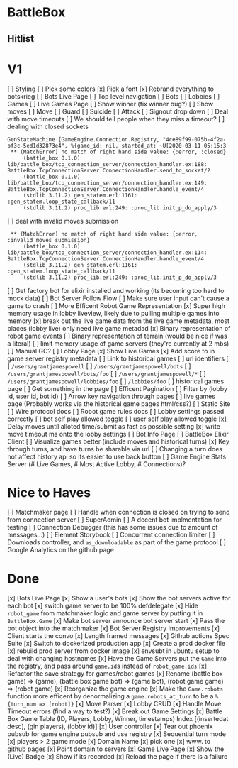 # BattleBox

## Hitlist

V1
====
[ ] Styling
  [ ] Pick some colors
  [x] Pick a font
  [x] Rebrand everything to botskrieg
  [ ] Bots Live Page
[ ] Top level navigation
  [ ] Bots
  [ ] Lobbies
  [ ] Games
[ ] Live Games Page
  [ ] Show winner (fix winner bug?)
  [ ] Show moves
    [ ] Move
    [ ] Guard
    [ ] Suicide
    [ ] Attack
[ ] Signout drop down
[ ] Deal with move timeouts
  [ ] We should tell people when they miss a timeout?
  [ ] dealing with closed sockets
```
GenStateMachine {GameEngine.Connection.Registry, "4ce89f99-075b-4f2a-bf3c-5ed1d32873e4", %{game_id: nil, started_at: ~U[2020-03-11 05:15:3
 ** (MatchError) no match of right hand side value: {:error, :closed}
     (battle_box 0.1.0) lib/battle_box/tcp_connection_server/connection_handler.ex:188: BattleBox.TcpConnectionServer.ConnectionHandler.send_to_socket/2
     (battle_box 0.1.0) lib/battle_box/tcp_connection_server/connection_handler.ex:149: BattleBox.TcpConnectionServer.ConnectionHandler.handle_event/4
     (stdlib 3.11.2) gen_statem.erl:1161: :gen_statem.loop_state_callback/11
     (stdlib 3.11.2) proc_lib.erl:249: :proc_lib.init_p_do_apply/3
```
 [ ] deal with invalid moves submission
```
 ** (MatchError) no match of right hand side value: {:error, :invalid_moves_submission}
     (battle_box 0.1.0) lib/battle_box/tcp_connection_server/connection_handler.ex:114: BattleBox.TcpConnectionServer.ConnectionHandler.handle_event/4
     (stdlib 3.11.2) gen_statem.erl:1161: :gen_statem.loop_state_callback/11
     (stdlib 3.11.2) proc_lib.erl:249: :proc_lib.init_p_do_apply/3
```
[ ] Get factory bot for elixir installed and working (its becoming too hard to mock data)
[ ] Bot Server Follow Flow
[ ] Make sure user input can't cause a game to crash
[ ] More Efficent Robot Game Representation
  [x] Super high memory usage in lobby liveview, likely due to pulling multiple games into memory
  [x] break out the live game data from the live game metadata, most places (lobby live) only need live game metadad
  [x] Binary representation of robot game events
  [ ] Binary representation of terrain (would be nice if was a literal)
  [ ] limit memory usage of game servers (they're currently at 2 mbs)
  [ ] Manual GC?
[ ] Lobby Page
  [x] Show Live Games
  [x] Add score to in game server registry metadata
  [ ] Link to historical games
[ ] url identifiers
  [ ] `/users/grantjamespowell`
  [ ] `/users/grantjamespowell/bots`
  [ ] `/users/grantjamespowell/bots/foo`
  [ ] `/users/grantjamespowell/*`
  [ ] `/users/grantjamespowell/lobbies/foo`
  [ ] `/lobbies/foo`
[ ] historical games page
  [ ] Get something in the page
  [ ] Efficent Pagination
  [ ] Filter by (lobby id, user id, bot id)
  [ ] Arrow key navigation through pages
[ ] live games page (Probably works via the historical game pages html/css?)
[ ] Static Site
  [ ] Wire protocol docs
  [ ] Robot game rules docs
[ ] Lobby settings passed correctly
  [ ] bot self play allowed toggle
  [ ] user self play allowed toggle
  [x] Delay moves until alloted time/submit as fast as possible setting
  [x] write move timeout ms onto the lobby settings
[ ] Bot Info Page
[ ] BattleBox Elixir Client
[ ] Visualize games better (include moves and historical turns)
  [x] Key through turns, and have turns be sharable via url
  [ ] Changing a turn does not affect history api so its easier to use back button
[ ] Game Engine Stats Server (# Live Games, # Most Active Lobby, # Connections)?

Nice to Haves
======
[ ] Matchmaker page
[ ] Handle when connection is closed on trying to send from connection server
[ ] SuperAdmin
[ ] A decent bot implmentation for testing
[ ] Connection Debugger (this has some issues due to amount of messages...)
[ ] Element Storybook
[ ] Concurrent connection limiter
[ ] Downloads controller, and `as_downloadable` as part of the game protocol
[ ] Google Analytics on the github page

Done
=======
[x] Bots Live Page
  [x] Show a user's bots
  [x] Show the bot servers active for each bot
[x] switch game server to be 100% defdelegate
[x] Hide `robot_game` from matchmaker logic and game server by putting it in `BattleBox.Game`
[x] Make bot server announce bot server start
[x] Pass the bot object into the matchmaker
[x] Bot Server Registry Improvements
[x] Client starts the convo
[x] Length framed messages
[x] Github actions Spec Suite
[x] Switch to dockerized production app
  [x] Create a prod docker file
  [x] rebuild prod server from docker image
  [x] envsubt in ubuntu setup to deal with changing hostnames
[x] Have the Game Servers put the `Game` into the registry, and pass around `game.id`s instead of `robot_game.ids`
[x] Refactor the save strategy for games/robot games
[x] Rename (battle box game) => (game), (battle box game bot) => (game bot), (robot game game) => (robot game)
[x] Reorganize the game engine
[x] Make the `Game.robots` function more efficent by denormalizing a `game.robots_at_turn` to be a `%{turn_num => [robot]}`
[x] Move Parser
[x] Lobby CRUD
[x] Handle Move Timeout errors (find a way to test?)
[x] Break out Game Settings
[x] Battle Box Game Table (ID, Players, Lobby, Winner, timestamps) Index [(insertedat desc), (gin players), (lobby id)]
[x] User controller
[x] Tear out phoenix pubsub for game engine pubsub and use registry
[x] Sequential turn mode
[x] players > 2 game mode
[x] Domain Name
  [x] pick one
  [x] www. to github pages
  [x] Point domain to servers
[x] Game Live Page
  [x] Show the (Live) Badge
  [x] Show if its recorded
  [x] Reload the page if there is a failure
